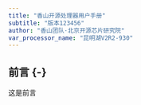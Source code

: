```yaml
---
title: "香山开源处理器用户手册"
subtitle: "版本123456"
author: "香山团队·北京开源芯片研究院"
var_processor_name: "昆明湖V2R2-930"
---
```


## 前言 {-}

这是前言
